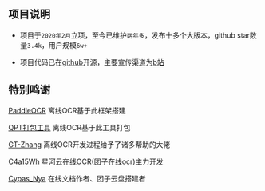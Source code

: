 ## 项目说明
- 项目于`2020年2月`立项，至今已维护`两年多`，发布十多个大版本，github star数量`3.4k`，用户规模`6w+`

- 项目代码已在[github](https://github.com/PantsuDango/Dango-Translator)开源，主要宣传渠道为[b站](https://space.bilibili.com/227927)

## 特别鸣谢

[PaddleOCR](https://github.com/PaddlePaddle/PaddleOCR)  离线OCR基于此框架搭建

[QPT打包工具](https://github.com/GT-ZhangAcer/QPT)  离线OCR基于此工具打包

[GT-Zhang](https://github.com/GT-ZhangAcer) 离线OCR开发过程给予了诸多帮助的大佬

[C4a15Wh](https://c4a15wh.cn) 星河云在线OCR(团子在线ocr)主力开发

[Cypas_Nya](https://blog.ayano.top) 在线文档作者、团子云盘搭建者